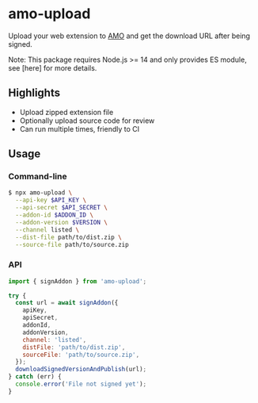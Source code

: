 # amo-upload

Upload your web extension to [AMO](https://addons.mozilla.org/) and get the download URL after being signed.

Note: This package requires Node.js >= 14 and only provides ES module, see [here] for more details.

## Highlights

- Upload zipped extension file
- Optionally upload source code for review
- Can run multiple times, friendly to CI

## Usage

### Command-line

```bash
$ npx amo-upload \
  --api-key $API_KEY \
  --api-secret $API_SECRET \
  --addon-id $ADDON_ID \
  --addon-version $VERSION \
  --channel listed \
  --dist-file path/to/dist.zip \
  --source-file path/to/source.zip
```

### API

```js
import { signAddon } from 'amo-upload';

try {
  const url = await signAddon({
    apiKey,
    apiSecret,
    addonId,
    addonVersion,
    channel: 'listed',
    distFile: 'path/to/dist.zip',
    sourceFile: 'path/to/source.zip',
  });
  downloadSignedVersionAndPublish(url);
} catch (err) {
  console.error('File not signed yet');
}
```
